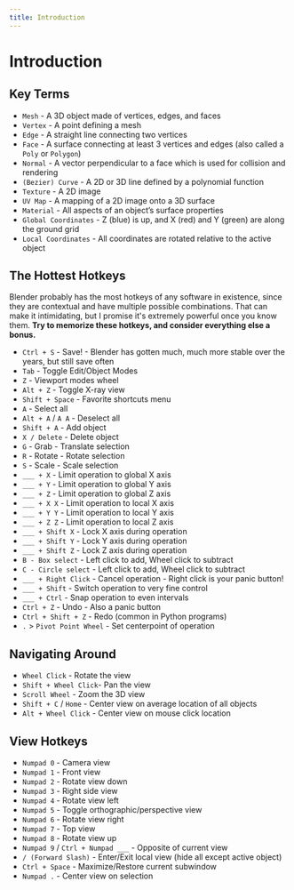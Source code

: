 ```yaml
---
title: Introduction
---
```

# Introduction

## Key Terms <Badge text="important" type="tip"/>

* `Mesh` - A 3D object made of vertices, edges, and faces
* `Vertex` - A point defining a mesh
* `Edge` - A straight line connecting two vertices
* `Face` - A surface connecting at least 3 vertices and edges (also called a `Poly` or `Polygon`)
* `Normal` - A vector perpendicular to a face which is used for collision and rendering
* `(Bezier) Curve` - A 2D or 3D line defined by a polynomial function
* `Texture` - A 2D image
* `UV Map` - A mapping of a 2D image onto a 3D surface
* `Material` - All aspects of an object’s surface properties
* `Global Coordinates` - Z (blue) is up, and X (red) and Y (green) are along the ground grid
* `Local Coordinates` - All coordinates are rotated relative to the active object

## The Hottest Hotkeys

Blender probably has the most hotkeys of any software in existence, since they are contextual and have multiple possible combinations. That can make it intimidating, but I promise it's extremely powerful once you know them. **Try to memorize these hotkeys, and consider everything else a bonus.**

* `Ctrl + S` - Save! - Blender has gotten much, much more stable over the years, but still save often
* `Tab` - Toggle Edit/Object Modes
* `Z` - Viewport modes wheel
* `Alt + Z` - Toggle X-ray view
* `Shift + Space` - Favorite shortcuts menu
* `A` - Select all
* `Alt + A` / `A A` - Deselect all
* `Shift + A` - Add object
* `X / Delete` - Delete object
* `G` - Grab - Translate selection
* `R` - Rotate - Rotate selection
* `S` - Scale - Scale selection
* `___ + X` - Limit operation to global X axis
* `___ + Y` - Limit operation to global Y axis
* `___ + Z` - Limit operation to global Z axis
* `___ + X X` - Limit operation to local X axis
* `___ + Y Y` - Limit operation to local Y axis
* `___ + Z Z` - Limit operation to local Z axis
* `___ + Shift X` - Lock X axis during operation
* `___ + Shift Y` - Lock Y axis during operation
* `___ + Shift Z` - Lock Z axis during operation
* `B - Box select` - Left click to add, Wheel click to subtract
* `C - Circle select` - Left click to add, Wheel click to subtract
* `___ + Right Click` - Cancel operation - Right click is your panic button!
* `___ + Shift` - Switch operation to very fine control
* `___ + Ctrl` - Snap operation to even intervals
* `Ctrl + Z` - Undo - Also a panic button
* `Ctrl + Shift + Z` - Redo (common in Python programs)
* `.` > `Pivot Point Wheel` - Set centerpoint of operation

## Navigating Around <Badge text="important" type="tip"/>

* `Wheel Click` - Rotate the view
* `Shift + Wheel Click`- Pan the view
* `Scroll Wheel` - Zoom the 3D view
* `Shift + C` / `Home` - Center view on average location of all objects
* `Alt + Wheel Click` - Center view on mouse click location

## View Hotkeys

* `Numpad 0` - Camera view
* `Numpad 1` - Front view
* `Numpad 2` - Rotate view down
* `Numpad 3` - Right side view
* `Numpad 4` - Rotate view left
* `Numpad 5` - Toggle orthographic/perspective view
* `Numpad 6` - Rotate view right
* `Numpad 7` - Top view
* `Numpad 8` - Rotate view up
* `Numpad 9` / `Ctrl + Numpad ___` - Opposite of current view
* `/ (Forward Slash)` - Enter/Exit local view (hide all except active object)
* `Ctrl + Space` - Maximize/Restore current subwindow
* `Numpad .` - Center view on selection
